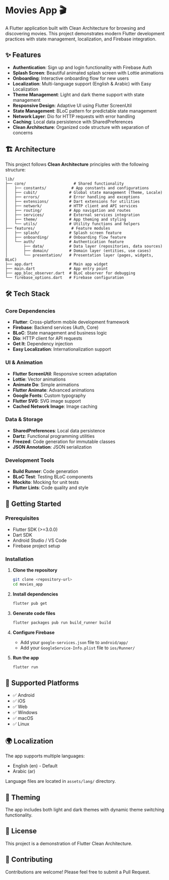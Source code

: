 # Movies App 🎬

A Flutter application built with Clean Architecture for browsing and discovering movies. This project demonstrates modern Flutter development practices with state management, localization, and Firebase integration.

## ✨ Features

- **Authentication**: Sign up and login functionality with Firebase Auth
- **Splash Screen**: Beautiful animated splash screen with Lottie animations
- **Onboarding**: Interactive onboarding flow for new users
- **Localization**: Multi-language support (English & Arabic) with Easy Localization
- **Theme Management**: Light and dark theme support with state management
- **Responsive Design**: Adaptive UI using Flutter ScreenUtil
- **State Management**: BLoC pattern for predictable state management
- **Network Layer**: Dio for HTTP requests with error handling
- **Caching**: Local data persistence with SharedPreferences
- **Clean Architecture**: Organized code structure with separation of concerns

## 🏗️ Architecture

This project follows **Clean Architecture** principles with the following structure:

```text
lib/
├── core/                     # Shared functionality
│   ├── constants/           # App constants and configurations
│   ├── cubit/              # Global state management (Theme, Locale)
│   ├── errors/             # Error handling and exceptions
│   ├── extensions/         # Dart extensions for utilities
│   ├── network/            # HTTP client and API services
│   ├── routing/            # App navigation and routes
│   ├── services/           # External services integration
│   ├── theme/              # App theming and styling
│   └── utils/              # Utility functions and helpers
├── features/                # Feature modules
│   ├── splash/             # Splash screen feature
│   ├── onboarding/         # Onboarding flow feature
│   └── auth/               # Authentication feature
│       ├── data/           # Data layer (repositories, data sources)
│       ├── domain/         # Domain layer (entities, use cases)
│       └── presentation/   # Presentation layer (pages, widgets, BLoC)
├── app.dart                # Main app widget
├── main.dart               # App entry point
├── app_bloc_observer.dart  # BLoC observer for debugging
└── firebase_options.dart   # Firebase configuration
```

## 🛠️ Tech Stack

### Core Dependencies

- **Flutter**: Cross-platform mobile development framework
- **Firebase**: Backend services (Auth, Core)
- **BLoC**: State management and business logic
- **Dio**: HTTP client for API requests
- **Get It**: Dependency injection
- **Easy Localization**: Internationalization support

### UI & Animation

- **Flutter ScreenUtil**: Responsive screen adaptation
- **Lottie**: Vector animations
- **Animate Do**: Simple animations
- **Flutter Animate**: Advanced animations
- **Google Fonts**: Custom typography
- **Flutter SVG**: SVG image support
- **Cached Network Image**: Image caching

### Data & Storage

- **SharedPreferences**: Local data persistence
- **Dartz**: Functional programming utilities
- **Freezed**: Code generation for immutable classes
- **JSON Annotation**: JSON serialization

### Development Tools

- **Build Runner**: Code generation
- **BLoC Test**: Testing BLoC components
- **Mockito**: Mocking for unit tests
- **Flutter Lints**: Code quality and style

## 🚀 Getting Started

### Prerequisites

- Flutter SDK (>=3.0.0)
- Dart SDK
- Android Studio / VS Code
- Firebase project setup

### Installation

1. **Clone the repository**

   ```bash
   git clone <repository-url>
   cd movies_app
   ```

2. **Install dependencies**

   ```bash
   flutter pub get
   ```

3. **Generate code files**

   ```bash
   flutter packages pub run build_runner build
   ```

4. **Configure Firebase**

   - Add your `google-services.json` file to `android/app/`
   - Add your `GoogleService-Info.plist` file to `ios/Runner/`

5. **Run the app**
   ```bash
   flutter run
   ```

## 📱 Supported Platforms

- ✅ Android
- ✅ iOS
- ✅ Web
- ✅ Windows
- ✅ macOS
- ✅ Linux

## 🌍 Localization

The app supports multiple languages:

- English (en) - Default
- Arabic (ar)

Language files are located in `assets/lang/` directory.

## 🎨 Theming

The app includes both light and dark themes with dynamic theme switching functionality.

## 📄 License

This project is a demonstration of Flutter Clean Architecture.

## 🤝 Contributing

Contributions are welcome! Please feel free to submit a Pull Request.
